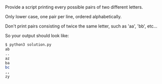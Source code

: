 Provide a script printing every possible pairs of two different letters.

Only lower case, one pair per line, ordered alphabetically.

Don't print pairs consisting of twice the same letter, such as 'aa', 'bb', etc...

So your output should look like:

```bash
$ python3 solution.py
ab
..
az
ba
bc
,,
zy
```
